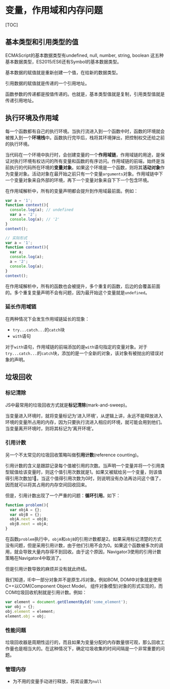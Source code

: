 # 变量，作用域和内存问题

[TOC]

## 基本类型和引用类型的值

ECMAScript的基本数据类型有undefined, null, number, string, boolean 这五种基本数据类型，ES2015/ES6还有Symbol的基本数据类型。

基本数据的赋值就是重新创建一个值，在给新的数据类型。

引用数据的赋值就是传递的一个引用地址。

函数参数的传递都是按值传递的。也就是，基本类型值就是复制，引用类型值就是传递引用地址。



## 执行环境及作用域

每一个函数都有自己的执行环境。当执行流进入到一个函数中时，函数的环境就会被推入到一个**环境栈**中。函数执行完毕后，栈将其环境弹出，把控制权交还给之前的执行环境。

当代码在一个环境中执行时，会创建变量的一个**作用域链**，作用域链的用途，是保证对执行环境有权访问的所有变量和函数的有序访问。作用域链的前端，始终是当前执行的代码所在环境的**变量对象**。如果这个环境是一个函数，则将其**活动对象**作为变量对象。活动对象在最开始之前只有一个变量`arguments`对象。作用域链中下一个变量对象来自外部的环境，再下一个变量对象来自下下一个包含环境。

在作用域解析中，所有的变量声明都会提升到作用域最前面。例如：

```javascript
var a = '1';
function context(){
  console.log(a); // undefined
  var a = '2';
  console.log(a); // '2'
}
context();

// 实际形式
var a = '1';
function context(){
  var a;
  console.log(a);
  a = '2';
  console.log(a);
}
context();
```

在作用域解析中，所有的函数也会被提升，多个重复的函数，后边的会覆盖前面的。多个重复变量声明不会有问题，因为最开始这个变量就是`undefined`。

### 延长作用域链

在两种情况下会发生作用域链延长的现象：

- `try...catch...`的`catch`块
- `with`语句

对于`with`语句，作用域链的前端添加的是`with`语句指定的变量对象。对于`try...catch...`的`catch`块，添加的是一个全新的对象，该对象有被抛出的错误对象的声明。



## 垃圾回收

### 标记清除

JS中最常用的垃圾回收方式就是**标记清除**(mark-and-sweep)。

当变量进入环境时，就将变量标记为‘进入环境’，从逻辑上讲，永远不能释放进入环境的变量所占用的内存，因为只要执行流进入相应的环境，就可能会用到他们。当变量离开环境时，则将其标记为‘离开环境’。

### 引用计数

另一个不太常见的垃圾回收策略叫做**引用计数**(reference counting)。

引用计数的含义是跟踪记录每个值被引用的次数。当声明一个变量并将一个引用类型赋值给该变量时，则这个值引用次数就是1。如果又被赋给另一个变量，则该值得引用次数加1。当这个值得引用次数为0时，则说明没有办法再访问这个值了，因而就可以将其占用的内存空间回收回来。

但是，引用计数出现了一个严重的问题：**循环引用**。如下：

```javascript
function problem(){
  var objA = {};
  var objB = {};
  objA.next = objB;
  objB.next = objA;
}
```

在函数`problem`执行中，`objA`和`objB`的引用计数都是2。如果采用标记清楚的方式没有问题，但是采用引用计数，由于他们引用不会为0。如果这个函数被多次的调用，就会导致大量内存得不到回收。由于这个原因，Navigator3使用的引用计数策略在Navigator4中取消了。

但是引用计数导致的麻烦并没有就此终结。

我们知道，IE中一部分对象并不是原生JS对象。例如BOM, DOM中对象就是使用C++以COM(Component Object Model， 组件对象模型)对象的形式实现的，而COM垃圾回收机制就是引用计数。例如：

```javascript
var element = document.getElementById('some_element');
var obj = {};
obj.element = element;
element.obj = obj;
```

### 性能问题

垃圾回收器是周期性运行的，而且如果为变量分配的内存数量很可观，那么回收工作量也是相当大的。在这种情况下，确定垃圾收集的时间间隔是一个非常重要的问题。

### 管理内存

- 为不用的变量手动进行释放，将其设置为`null`